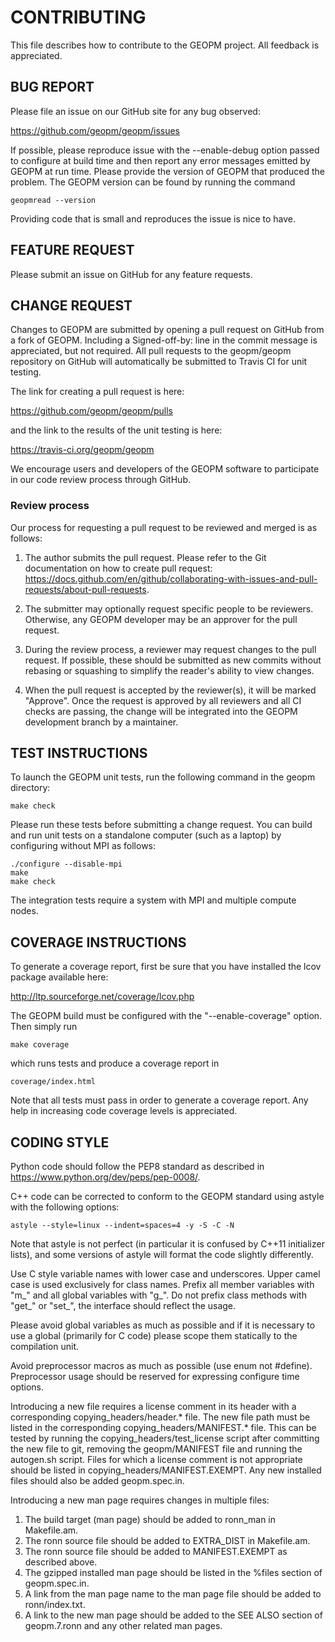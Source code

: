 CONTRIBUTING
============
This file describes how to contribute to the GEOPM project.  All
feedback is appreciated.

BUG REPORT
----------
Please file an issue on our GitHub site for any bug observed:

https://github.com/geopm/geopm/issues

If possible, please reproduce issue with the --enable-debug option
passed to configure at build time and then report any error messages
emitted by GEOPM at run time.  Please provide the version of GEOPM
that produced the problem.  The GEOPM version can be found by running
the command

    geopmread --version

Providing code that is small and reproduces the issue is nice to have.

FEATURE REQUEST
---------------
Please submit an issue on GitHub for any feature requests.

CHANGE REQUEST
--------------

Changes to GEOPM are submitted by opening a pull request on GitHub
from a fork of GEOPM.  Including a Signed-off-by: line in the commit
message is appreciated, but not required.  All pull requests to the
geopm/geopm repository on GitHub will automatically be submitted to
Travis CI for unit testing.

The link for creating a pull request is here:

https://github.com/geopm/geopm/pulls

and the link to the results of the unit testing is here:

https://travis-ci.org/geopm/geopm

We encourage users and developers of the GEOPM software to participate
in our code review process through GitHub.

### Review process

Our process for requesting a pull request to be reviewed and merged
is as follows:

1.  The author submits the pull request.  Please refer to the Git
    documentation on how to create pull request:
    <https://docs.github.com/en/github/collaborating-with-issues-and-pull-requests/about-pull-requests>.

2.  The submitter may optionally request specific people to be reviewers.
    Otherwise, any GEOPM developer may be an approver for the pull request.

3.  During the review process, a reviewer may request changes to the pull
    request.  If possible, these should be submitted as new commits
    without rebasing or squashing to simplify the reader's ability to
    view changes.

4.  When the pull request is accepted by the reviewer(s), it will be
    marked "Approve".  Once the request is approved by all reviewers
    and all CI checks are passing, the change will be integrated into
    the GEOPM development branch by a maintainer.

TEST INSTRUCTIONS
-----------------
To launch the GEOPM unit tests, run the following command in the geopm
directory:

    make check

Please run these tests before submitting a change request.  You can
build and run unit tests on a standalone computer (such as a laptop) by
configuring without MPI as follows:

    ./configure --disable-mpi
    make
    make check

The integration tests require a system with MPI and multiple compute nodes.

COVERAGE INSTRUCTIONS
---------------------
To generate a coverage report, first be sure that you have installed
the lcov package available here:

http://ltp.sourceforge.net/coverage/lcov.php

The GEOPM build must be configured with the "--enable-coverage" option.  Then
simply run

    make coverage

which runs tests and produce a coverage report in

    coverage/index.html

Note that all tests must pass in order to generate a coverage report.
Any help in increasing code coverage levels is appreciated.

CODING STYLE
------------

Python code should follow the PEP8 standard as described in
<https://www.python.org/dev/peps/pep-0008/>.

C++ code can be corrected to conform to the GEOPM standard
using astyle with the following options:

    astyle --style=linux --indent=spaces=4 -y -S -C -N

Note that astyle is not perfect (in particular it is confused by C++11
initializer lists), and some versions of astyle will format the code
slightly differently.

Use C style variable names with lower case and underscores.  Upper
camel case is used exclusively for class names.  Prefix all member
variables with "m_" and all global variables with "g_".  Do not prefix
class methods with "get_" or "set_", the interface should reflect the
usage.

Please avoid global variables as much as possible and if it is
necessary to use a global (primarily for C code) please scope them
statically to the compilation unit.

Avoid preprocessor macros as much as possible (use enum not #define).
Preprocessor usage should be reserved for expressing configure time
options.

Introducing a new file requires a license comment in its header with a
corresponding copying_headers/header.* file.  The new file path must
be listed in the corresponding copying_headers/MANIFEST.* file.  This
can be tested by running the copying_headers/test_license script after
committing the new file to git, removing the geopm/MANIFEST file and
running the autogen.sh script.  Files for which a license comment is
not appropriate should be listed in copying_headers/MANIFEST.EXEMPT.
Any new installed files should also be added geopm.spec.in.

Introducing a new man page requires changes in multiple files:
1. The build target (man page) should be added to ronn_man in
   Makefile.am.
2. The ronn source file should be added to EXTRA_DIST in Makefile.am.
3. The ronn source file should be added to MANIFEST.EXEMPT as
   described above.
4. The gzipped installed man page should be listed in the %files section of
   geopm.spec.in.
5. A link from the man page name to the man page file should be added
   to ronn/index.txt.
6. A link to the new man page should be added to the SEE ALSO section of
   geopm.7.ronn and any other related man pages.